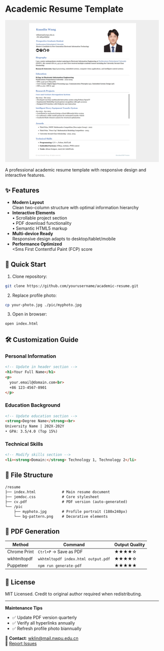 # Academic Resume Template

![Resume Preview](./preview.jpg)

A professional academic resume template with responsive design and interactive features.

## ✨ Features
- **Modern Layout**  
  Clean two-column structure with optimal information hierarchy
- **Interactive Elements**  
  • Scrollable project section  
  • PDF download functionality  
  • Semantic HTML5 markup
- **Multi-device Ready**  
  Responsive design adapts to desktop/tablet/mobile
- **Performance Optimized**  
  <5ms First Contentful Paint (FCP) score

## 🚀 Quick Start
1. Clone repository:
```bash
git clone https://github.com/yourusername/academic-resume.git
```

2. Replace profile photo:
```bash
cp your-photo.jpg ./pic/myphoto.jpg
```

3. Open in browser:
```bash
open index.html
```

## 🛠 Customization Guide

### Personal Information
```html
<!-- Update in header section -->
<h1>Your Full Name</h1>
<p>
  your.email@domain.com<br>
  +86 123-4567-8901
</p>
```

### Education Background
```html
<!-- Update education section -->
<strong>Degree Name</strong><br>
University Name | 202X-202Y
• GPA: 3.5/4.0 (Top 15%)
```

### Technical Skills
```html
<!-- Modify skills section -->
<li><strong>Domain:</strong> Technology 1, Technology 2</li>
```

## 📂 File Structure
```
/resume
├── index.html            # Main resume document
├── jemdoc.css            # Core stylesheet
├── cv.pdf                # PDF version (auto-generated)
└── /pic
    ├── myphoto.jpg       # Profile portrait (180x240px)
    └── bg-pattern.png    # Decorative elements
```

## 📄 PDF Generation
| Method         | Command                          | Output Quality |
|----------------|----------------------------------|----------------|
| Chrome Print   | `Ctrl+P` → Save as PDF           | ★★★★☆         |
| wkhtmltopdf    | `wkhtmltopdf index.html output.pdf` | ★★★★☆       |
| Puppeteer      | `npm run generate-pdf`            | ★★★★★         |

## 📜 License
MIT Licensed. Credit to original author required when redistributing.

---

**Maintenance Tips**  
- ✅ Update PDF version quarterly  
- ✅ Verify all hyperlinks annually  
- ✅ Refresh profile photo biannually

📧 **Contact**: [wklin@mail.nwpu.edu.cn](mailto:wklin@mail.nwpu.edu.cn)  
🐛 [Report Issues](https://github.com/yourusername/academic-resume/issues)